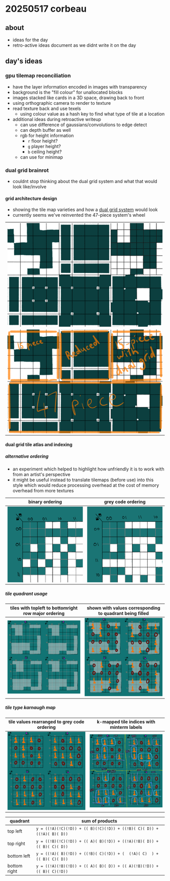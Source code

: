 # 20250517 corbeau
## about
* ideas for the day
* retro-active ideas document as we didnt write it on the day

## day's ideas

### gpu tilemap reconciliation
* have the layer information encoded in images with transparency
* background is the "fill colour" for unallocated blocks
* images stacked like cards in a 3D space, drawing back to front
* using orthographic camera to render to texture
* read texture back and use texels
    * using colour value as a hash key to find what type of tile at a location
* additional ideas during retroactive writeup
    * can use difference of gaussians/convolutions to edge detect
    * can depth buffer as well
    * rgb for height information
        * `r` floor height?
        * `g` player height?
        * `b` ceiling height?
    * can use for minimap

### dual grid brainrot
* couldnt stop thinking about the dual grid system and what that would look like/involve

#### grid architecture design
* showing the tile map varieties and how a [dual grid system](https://youtu.be/jEWFSv3ivTg) would look
* currently seems we've reinvented the 47-piece system's wheel

|  |
| --- |
| [![image](/docs/notes/20250517_TilemapVarieties.png)](/docs/notes/20250517_TilemapVarieties.png) |
| [![image](/docs/notes/20250517_TilemapVarietiesAnnotated.png)](/docs/notes/20250517_TilemapVarietiesAnnotated.png) |

#### dual grid tile atlas and indexing

##### alternative ordering
* an experiment which helped to highlight how unfriendly it is to work with from an artist's perspective
* it might be useful instead to translate tilemaps (before use) into this style which would reduce processing overhead at the cost of memory overhead from more textures 

| binary ordering | grey code ordering |
| :---: | :---: |
| [![image](/docs/notes/20250517_15PieceBinary.png)](/docs/notes/20250517_15PieceBinary.png) | [![image](/docs/notes/20250517_15PieceGreyCode.png)](/docs/notes/20250517_15PieceGreyCode.png) |

##### tile quadrant usage

| tiles with topleft to bottomright row major ordering  | shown with values corresponding to quadrant being filled |
| :---: | :---: |
| [![image](/docs/notes/20250517_15PieceQuadrants.png)](/docs/notes/20250517_15PieceQuadrants.png) | [![image](/docs/notes/20250517_15PieceQuadrantValues.png)](/docs/notes/20250517_15PieceQuadrantValues.png) |

##### tile type karnaugh map

| tile values rearranged to grey code ordering | k-mapped tile indices with minterm labels |
| :---: | :---: |
| [![image](/docs/notes/20250517_15PieceQuadrantValuesGreyCode.png)](/docs/notes/20250517_15PieceQuadrantValuesGreyCode.png) | [![image](/docs/notes/20250517_15PieceQuadrantValuesKarnaughMap.png)](/docs/notes/20250517_15PieceQuadrantValuesKarnaughMap.png) |

| quadrant | sum of products |
| --- | --- |
| top left | `y = ((!A)(!C)(!D)) + (( B)(!C)(!D)) + ((!B)( C)( D)) + ((!A)( B)( D))` |
| top right | `y = ((!B)(!C)(!D)) + (( A)( B)(!D)) + ((!A)(!B)( D)) + (( B)( C)( D))` |
| bottom left | `y = ((!A)( B)(!D)) + ((!B)( C)(!D)) + (  (!A)( C)  ) + (( B)( C)( D))` |
| bottom right | `y = ((!A)(!B)(!D)) + (( A)( B)( D)) + (( A)(!B)(!D)) + (( B)( C)(!D))` |

